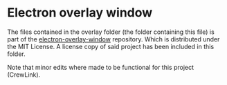 # Electron overlay window

The files contained in the overlay folder (the folder containing this file) is part of the [electron-overlay-window](https://github.com/SnosMe/electron-overlay-window) repository. Which is distributed under the MIT License. A license copy of said project has been included in this folder.

Note that minor edits where made to be functional for this project (CrewLink).
